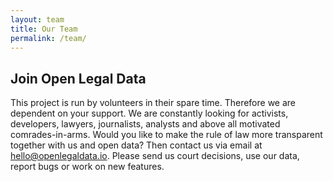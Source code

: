 ```yaml
---
layout: team
title: Our Team
permalink: /team/
---
```


## Join Open Legal Data

This project is run by volunteers in their spare time. Therefore we are dependent on your support. We are constantly looking for activists, developers, lawyers, journalists, analysts and above all motivated comrades-in-arms. 
Would you like to make the rule of law more transparent together with us and open data? 
Then contact us via email at [hello@openlegaldata.io](mailto:hello@openlegaldata.io). 
Please send us court decisions, use our data, report bugs or work on new features.



	
[team]: /assets/img/openlegaldata-team.jpg "OPENLEGALDATA Team"


